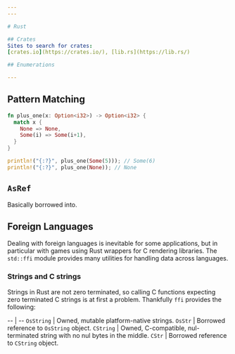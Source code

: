 ```yaml
---
---

# Rust

## Crates
Sites to search for crates:
[crates.io](https://crates.io/), [lib.rs](https://lib.rs/)

## Enumerations

---
```


## Pattern Matching

```rust
fn plus_one(x: Option<i32>) -> Option<i32> {
  match x {
    None => None,
    Some(i) => Some(i+1),
  }
}

println!("{:?}", plus_one(Some(5))); // Some(6)
println!("{:?}", plus_one(None)); // None
```

## `AsRef`

Basically borrowed into.

## Foreign Languages
Dealing with foreign languages is inevitable for some applications,
but in particular with games using Rust wrappers for C rendering libraries.
The `std::ffi` module provides many utilities for handling data across
languages.

### Strings and C strings
Strings in Rust are not zero terminated, so calling C functions expecting
zero terminated C strings is at first a problem. Thankfully `ffi` provides
the following:

-- | --
`OsString` | Owned, mutable platform-native strings.
`OsStr` | Borrowed reference to `OsString` object.
`CString` | Owned, C-compatible, nul-terminated string with no nul bytes in the middle.
`CStr` | Borrowed reference to `CString` object.

